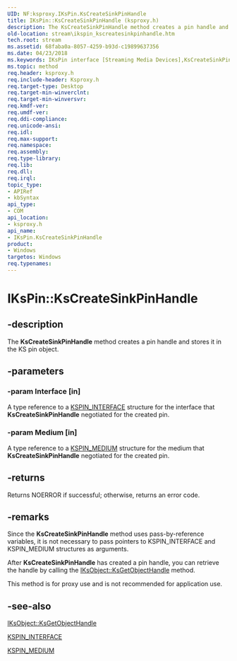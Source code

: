 ```yaml
---
UID: NF:ksproxy.IKsPin.KsCreateSinkPinHandle
title: IKsPin::KsCreateSinkPinHandle (ksproxy.h)
description: The KsCreateSinkPinHandle method creates a pin handle and stores it in the KS pin object.
old-location: stream\ikspin_kscreatesinkpinhandle.htm
tech.root: stream
ms.assetid: 68faba0a-8057-4259-b93d-c19899637356
ms.date: 04/23/2018
ms.keywords: IKsPin interface [Streaming Media Devices],KsCreateSinkPinHandle method, IKsPin.KsCreateSinkPinHandle, IKsPin::KsCreateSinkPinHandle, KsCreateSinkPinHandle, KsCreateSinkPinHandle method [Streaming Media Devices], KsCreateSinkPinHandle method [Streaming Media Devices],IKsPin interface, ksproxy/IKsPin::KsCreateSinkPinHandle, ksproxy_8d4ac125-ae14-4abf-97cb-74fd33e5029c.xml, stream.ikspin_kscreatesinkpinhandle
ms.topic: method
req.header: ksproxy.h
req.include-header: Ksproxy.h
req.target-type: Desktop
req.target-min-winverclnt: 
req.target-min-winversvr: 
req.kmdf-ver: 
req.umdf-ver: 
req.ddi-compliance: 
req.unicode-ansi: 
req.idl: 
req.max-support: 
req.namespace: 
req.assembly: 
req.type-library: 
req.lib: 
req.dll: 
req.irql: 
topic_type:
- APIRef
- kbSyntax
api_type:
- COM
api_location:
- ksproxy.h
api_name:
- IKsPin.KsCreateSinkPinHandle
product:
- Windows
targetos: Windows
req.typenames: 
---
```


# IKsPin::KsCreateSinkPinHandle


## -description


The <b>KsCreateSinkPinHandle</b> method creates a pin handle and stores it in the KS pin object. 


## -parameters




### -param Interface [in]

A type reference to a <a href="https://docs.microsoft.com/previous-versions/ff563537(v=vs.85)">KSPIN_INTERFACE</a> structure for the interface that <b>KsCreateSinkPinHandle</b> negotiated for the created pin. 


### -param Medium [in]

A type reference to a <a href="https://docs.microsoft.com/previous-versions/ff563538(v=vs.85)">KSPIN_MEDIUM</a> structure for the medium that <b>KsCreateSinkPinHandle</b> negotiated for the created pin. 


## -returns



Returns NOERROR if successful; otherwise, returns an error code.




## -remarks



Since the <b>KsCreateSinkPinHandle</b> method uses pass-by-reference variables, it is not necessary to pass pointers to KSPIN_INTERFACE and KSPIN_MEDIUM structures as arguments. 

After <b>KsCreateSinkPinHandle</b> has created a pin handle, you can retrieve the handle by calling the <a href="https://docs.microsoft.com/windows-hardware/drivers/ddi/content/ksproxy/nf-ksproxy-iksobject-ksgetobjecthandle">IKsObject::KsGetObjectHandle</a> method.

This method is for proxy use and is not recommended for application use.




## -see-also




<a href="https://docs.microsoft.com/windows-hardware/drivers/ddi/content/ksproxy/nf-ksproxy-iksobject-ksgetobjecthandle">IKsObject::KsGetObjectHandle</a>



<a href="https://docs.microsoft.com/previous-versions/ff563537(v=vs.85)">KSPIN_INTERFACE</a>



<a href="https://docs.microsoft.com/previous-versions/ff563538(v=vs.85)">KSPIN_MEDIUM</a>
 

 

